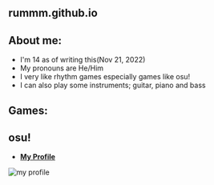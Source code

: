 ## **rummm.github.io**

## About me:
- I'm 14 as of writing this(Nov 21, 2022)
- My pronouns are He/Him
- I very like rhythm games especially games like osu!
- I can also play some instruments; guitar, piano and bass

## Games:

## osu!
- [**My Profile**](https://osu.ppy.sh/users/19673628)

![my profile](https://cdn.discordapp.com/attachments/876015914179522591/1044241336947195914/image.png)
